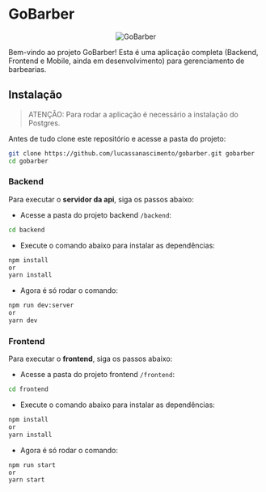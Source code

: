 # GoBarber

<p align="center">
<img alt="GoBarber" src="https://github.com/vitormiacri/goStack-goBarber/blob/master/assets/logo-gobarber.png" />
</p>

Bem-vindo ao projeto GoBarber!
Esta é uma aplicação completa (Backend, Frontend e Mobile, ainda em desenvolvimento) para gerenciamento de barbearias.

## Instalação

> ATENÇÃO: Para rodar a aplicação é necessário a instalação do Postgres.

Antes de tudo clone este repositório e acesse a pasta do projeto:

```bash
git clone https://github.com/lucassanascimento/gobarber.git gobarber
cd gobarber
```

### Backend

Para executar o **servidor da api**, siga os passos abaixo:

- Acesse a pasta do projeto backend `/backend`:

```bash
cd backend
```

- Execute o comando abaixo para instalar as dependências:

```bash
npm install
or
yarn install
```

- Agora é só rodar o comando:

```bash
npm run dev:server
or
yarn dev
```

### Frontend

Para executar o **frontend**, siga os passos abaixo:

- Acesse a pasta do projeto frontend `/frontend`:

```bash
cd frontend
```

- Execute o comando abaixo para instalar as dependências:

```bash
npm install
or
yarn install
```

- Agora é só rodar o comando:

```bash
npm run start
or
yarn start
```
